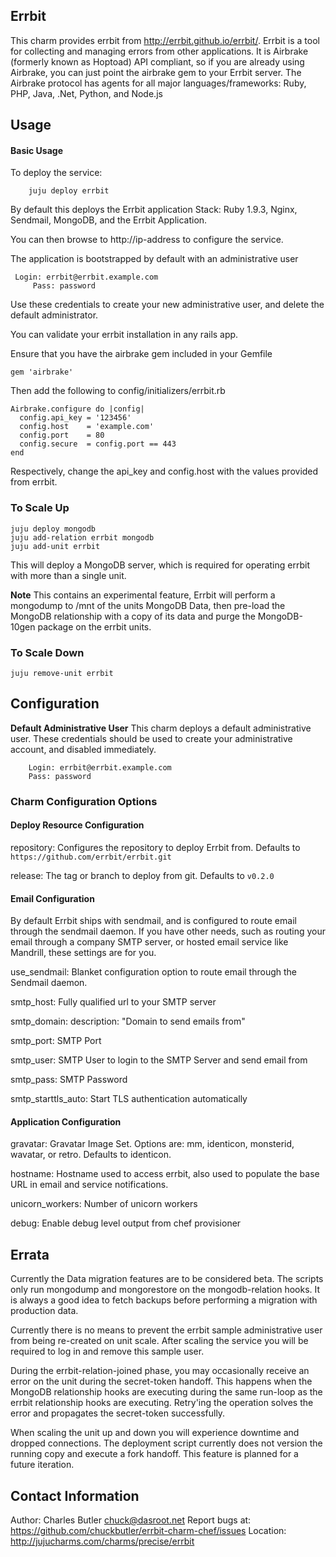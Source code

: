 Errbit
--------

This charm provides errbit from http://errbit.github.io/errbit/. Errbit is a tool for collecting and managing errors from other applications. It is Airbrake (formerly known as Hoptoad) API compliant, so if you are already using Airbrake, you can just point the airbrake gem to your Errbit server. The Airbrake protocol has agents for all major languages/frameworks: Ruby, PHP, Java, .Net, Python, and Node.js 


Usage
-----

#### Basic Usage

To deploy the service:

```
    juju deploy errbit
```

By default this deploys the Errbit application Stack: Ruby 1.9.3, Nginx, Sendmail, MongoDB, and the Errbit Application.

You can then browse to http://ip-address to configure the service. 


The application is bootstrapped by default with an administrative user

```
 Login: errbit@errbit.example.com
	 Pass: password
```

Use these credentials to create your new administrative user, and delete the default administrator.

You can validate your errbit installation in any rails app. 

Ensure that you have the airbrake gem included in your Gemfile

```
gem 'airbrake' 
```

Then add the following to config/initializers/errbit.rb
```
Airbrake.configure do |config|
  config.api_key = '123456'
  config.host    = 'example.com'
  config.port    = 80
  config.secure  = config.port == 443
end
```
Respectively, change the api_key and config.host with the values provided from errbit.

### To Scale Up
```
juju deploy mongodb
juju add-relation errbit mongodb
juju add-unit errbit
```

This will deploy a MongoDB server, which is required for operating errbit with more than a single unit. 

**Note** This contains an experimental feature, Errbit will perform a mongodump to /mnt of the units MongoDB Data, then pre-load the MongoDB relationship with a copy of its data and purge the MongoDB-10gen package on the errbit units. 

### To Scale Down

```
juju remove-unit errbit
```





Configuration
-------------

**Default Administrative User**
This charm deploys a default administrative user. These credentials should be used to create your administrative account, and disabled immediately.

```
	Login: errbit@errbit.example.com
	Pass: password
```

### Charm Configuration Options

#### Deploy Resource Configuration
repository:
Configures the repository to deploy Errbit from. Defaults to `https://github.com/errbit/errbit.git`

release:
The tag or branch to deploy from git. Defaults to `v0.2.0`

#### Email Configuration

By default Errbit ships with sendmail, and is configured to route email through the sendmail daemon. If you have other needs, such as routing your email through a company SMTP server, or hosted email service like Mandrill, these settings are for you.

use_sendmail:
Blanket configuration option to route email through the Sendmail daemon.

smtp_host:
Fully qualified url to your SMTP server

smtp_domain:
description: "Domain to send emails from"

smtp_port:
SMTP Port

smtp_user:
SMTP User to login to the SMTP Server and send email from

smtp_pass:
SMTP Password

smtp_starttls_auto:
Start TLS authentication automatically

#### Application Configuration
 
gravatar:
Gravatar Image Set. Options are: mm, identicon, monsterid, wavatar, or retro. Defaults to identicon.

hostname:
Hostname used to access errbit, also used to populate the base URL in email and service notifications.

unicorn_workers:
Number of unicorn workers

debug:
Enable debug level output from chef provisioner


Errata
-----------

Currently the Data migration features are to be considered beta. The scripts only run mongodump and mongorestore on the mongodb-relation hooks. It is always a good idea to fetch backups before performing a migration with production data.

Currently there is no means to prevent the errbit sample administrative user from being re-created on unit scale. After scaling the service you will be required to log in and remove this sample user.

During the errbit-relation-joined phase, you may occasionally receive an error on the unit during the secret-token handoff. This happens when the MongoDB relationship hooks are executing during the same run-loop as the errbit relationship hooks are executing. Retry'ing the operation solves the error and propagates the secret-token successfully. 

When scaling the unit up and down you will experience downtime and dropped connections. The deployment script currently does not version the running copy and execute a fork handoff. This feature is planned for a future iteration. 

Contact Information
-------------------


Author: Charles Butler <chuck@dasroot.net>
Report bugs at: https://github.com/chuckbutler/errbit-charm-chef/issues
Location: http://jujucharms.com/charms/precise/errbit

